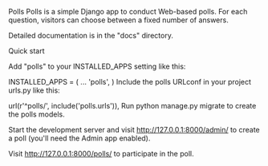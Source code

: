 Polls
Polls is a simple Django app to conduct Web-based polls. For each question, visitors can choose between a fixed number of answers.

Detailed documentation is in the "docs" directory.

Quick start

Add "polls" to your INSTALLED_APPS setting like this:

INSTALLED_APPS = (
    ...
    'polls',
)
Include the polls URLconf in your project urls.py like this:

url(r'^polls/', include('polls.urls')),
Run python manage.py migrate to create the polls models.

Start the development server and visit http://127.0.0.1:8000/admin/ to create a poll (you'll need the Admin app enabled).

Visit http://127.0.0.1:8000/polls/ to participate in the poll.
